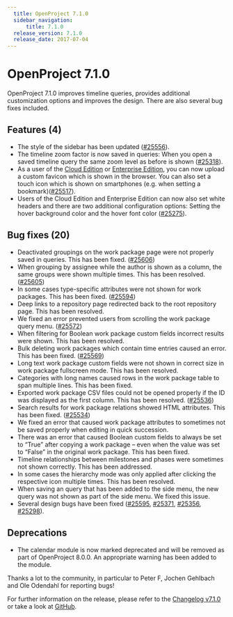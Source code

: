 ```yaml
---
  title: OpenProject 7.1.0
  sidebar_navigation:
      title: 7.1.0
  release_version: 7.1.0
  release_date: 2017-07-04
---
```



# OpenProject 7.1.0

OpenProject 7.1.0 improves timeline queries, provides additional
customization options and improves the design. There are also several
bug fixes included.

## Features (4)

  - The style of the sidebar has been updated
    ([\#25556](https://community.openproject.com/projects/openproject/work_packages/25556/activity)).
  - The timeline zoom factor is now saved in queries: When you open a
    saved timeline query the same zoom level as before is shown
    ([\#25318](https://community.openproject.com/projects/openproject/work_packages/25318/activity)).
  - As a user of the [Cloud
    Edition](https://www.openproject.org/hosting/) or [Enterprise
    Edition](https://www.openproject.org/enterprise-edition/), you can
    now upload a custom favicon which is shown in the browser. You can
    also set a touch icon which is shown on smartphones (e.g. when
    setting a
    bookmark)([\#25517](https://community.openproject.com/projects/openproject/work_packages/25517/activity)).
  - Users of the Cloud Edition and Enterprise Edition can now also set
    white headers and there are two additional configuration options:
    Setting the hover background color and the hover font color
    ([\#25275](https://community.openproject.com/projects/openproject/work_packages/25275/activity)).

## Bug fixes (20)

  - Deactivated groupings on the work package page were not properly
    saved in queries. This has been fixed.
    ([\#25606](https://community.openproject.com/projects/openproject/work_packages/25606/activity))
  - When grouping by assignee while the author is shown as a column, the
    same groups were shown multiple times. This has been resolved.
    ([\#25605](https://community.openproject.com/projects/openproject/work_packages/25605/activity))
  - In some cases type-specific attributes were not shown for work
    packages. This has been fixed.
    ([\#25594](https://community.openproject.com/projects/openproject/work_packages/25594/activity))
  - Deep links to a repository page redirected back to the root
    repository page. This has been resolved.
  - We fixed an error prevented users from scrolling the work package
    query menu.
    ([\#25572](https://community.openproject.com/projects/telekom/work_packages/25572/activity))
  - When filtering for Boolean work package custom fields incorrect
    results were shown. This has been resolved.
  - Bulk deleting work packages which contain time entries caused an
    error. This has been fixed.
    ([\#25569](https://community.openproject.com/projects/openproject/work_packages/25569/activity))
  - Long text work package custom fields were not shown in correct size
    in work package fullscreen mode. This has been resolved.
  - Categories with long names caused rows in the work package table to
    span multiple lines. This has been fixed.
  - Exported work package CSV files could not be opened properly if the
    ID was displayed as the first column. This has been resolved.
    ([\#25536](https://community.openproject.com/projects/openproject/work_packages/25536/activity))
  - Search results for work package relations showed HTML attributes.
    This has been fixed.
    ([\#25534](https://community.openproject.com/projects/openproject/work_packages/25534/activity))
  - We fixed an error that caused work package attributes to sometimes
    not be saved properly when editing in quick succession.
  - There was an error that caused Boolean custom fields to always be
    set to “True” after copying a work package – even when the value was
    set to “False” in the original work package. This has been
    fixed.
  - <span class="explanatory-dictionary-highlight" data-definition="explanatory-dictionary-definition-17">Timeline</span>
    relationships between milestones and phases were sometimes not shown
    correctly. This has been addressed.
  - In some cases the hierarchy mode was only applied after clicking the
    respective icon multiple times. This has been resolved.
  - When saving an query that has been added to the side menu, the new
    query was not shown as part of the side menu. We fixed this issue.
  - Several design bugs have been fixed
    ([\#25595](https://community.openproject.com/projects/openproject/work_packages/25595/activity),
    [\#25371](https://community.openproject.com/projects/openproject/work_packages/25371/activity),
    [\#25356](https://community.openproject.com/projects/openproject/work_packages/25356/activity),
    [\#25298](https://community.openproject.com/projects/openproject/work_packages/25298/activity)).

## Deprecations

  - The calendar module is now marked deprecated and will be removed as
    part of OpenProject 8.0.0. An appropriate warning has been added to
    the module.

Thanks a lot to the community, in particular to Peter F, Jochen Gehlbach
and Ole Odendahl for reporting bugs\!

For further information on the release, please refer to the [Changelog
v7.1.0](https://community.openproject.com/versions/836) or take a look
at [GitHub](https://github.com/opf/openproject/tree/v7.1.0).


